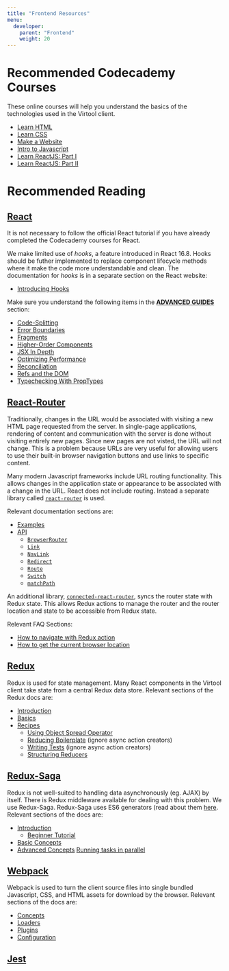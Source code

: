 ```yaml
---
title: "Frontend Resources"
menu:
  developer:
    parent: "Frontend"
    weight: 20
---
```




# Recommended Codecademy Courses

These online courses will help you understand the basics of the technologies used in the Virtool client.

- [Learn HTML](https://www.codecademy.com/learn/learn-html)
- [Learn CSS](https://www.codecademy.com/learn/learn-css)
- [Make a Website](https://www.codecademy.com/learn/make-a-website)
- [Intro to Javascript](https://www.codecademy.com/learn/introduction-to-javascript)
- [Learn ReactJS: Part I](https://www.codecademy.com/learn/react-101)
- [Learn ReactJS: Part II](https://www.codecademy.com/learn/react-102)


# Recommended Reading

## [React](https://reactjs.org/docs/hello-world.html)

   It is not necessary to follow the official React tutorial if you have already completed the Codecademy courses for React.
   
   We make limited use of _hooks_, a feature introduced in React 16.8. Hooks should be futher implemented to replace
   component lifecycle methods where it make the code more understandable and clean. The documentation for _hooks_ is in
   a separate section on the React website:
   
   - [Introducing Hooks](https://reactjs.org/docs/hooks-intro.html)
   
   Make sure you understand the following items in the [**ADVANCED GUIDES**](https://reactjs.org/docs/jsx-in-depth.html) section:
   
   - [Code-Splitting](https://reactjs.org/docs/code-splitting.html)
   - [Error Boundaries](https://reactjs.org/docs/error-boundaries.html)
   - [Fragments](https://reactjs.org/docs/fragments.html)
   - [Higher-Order Components](https://reactjs.org/docs/higher-order-components.html)   
   - [JSX In Depth](https://reactjs.org/docs/jsx-in-depth.html)
   - [Optimizing Performance](https://reactjs.org/docs/optimizing-performance.html)
   - [Reconciliation](https://reactjs.org/docs/reconciliation.html)   
   - [Refs and the DOM](https://reactjs.org/docs/refs-and-the-dom.html)
   - [Typechecking With PropTypes](https://reactjs.org/docs/typechecking-with-proptypes.html)
   

## [React-Router](https://reacttraining.com/react-router/web)

   Traditionally, changes in the URL would be associated with visiting a new HTML page requested from the server. In single-page applications, rendering of content and communication with the server is done without visiting entirely new pages. Since new pages are not visted, the URL will not change. This is a problem because URLs are very useful for allowing users to use their built-in browser navigation buttons and use links to specific content.
   
   Many modern Javascript frameworks include URL routing functionality. This allows changes in the application state or appearance to be associated with a change in the URL. React does not include routing. Instead a separate library called [`react-router`](https://reacttraining.com/react-router/web) is used.

   Relevant documentation sections are:

   - [Examples](https://reacttraining.com/react-router/web/example/basic)
   - [API](https://reacttraining.com/react-router/web/api/BrowserRouter)
       - [``BrowserRouter``](https://reacttraining.com/react-router/web/api/BrowserRouter)
       - [``Link``](https://reacttraining.com/react-router/web/api/Link)
       - [``NavLink``](https://reacttraining.com/react-router/web/api/NavLink)
       - [``Redirect``](https://reacttraining.com/react-router/web/api/Redirect)
       - [``Route``](https://reacttraining.com/react-router/web/api/Route)
       - [``Switch``](https://reacttraining.com/react-router/web/api/Switch)
       - [``matchPath``](https://reacttraining.com/react-router/web/api/matchPath)
       
   An additional library, [`connected-react-router`](https://github.com/supasate/connected-react-router), syncs the router
   state with Redux state. This allows Redux actions to manage the router and the router location and state to be accessible from Redux state.
   
   Relevant FAQ Sections:
   
   - [How to navigate with Redux action](https://github.com/supasate/connected-react-router/blob/master/FAQ.md#how-to-navigate-with-redux-action)
   - [How to get the current browser location](https://github.com/supasate/connected-react-router/blob/master/FAQ.md#how-to-get-the-current-browser-location-url)
   
   
## [Redux](https://redux.js.org/)

   Redux is used for state management. Many React components in the Virtool client take state from a central Redux data store. Relevant sections of the Redux docs are:

   - [Introduction](https://redux.js.org/docs/introduction/)
   - [Basics](https://redux.js.org/docs/basics/)
   - [Recipes](https://redux.js.org/docs/recipes/)
       - [Using Object Spread Operator](https://redux.js.org/docs/recipes/UsingObjectSpreadOperator.html)
       - [Reducing Boilerplate](https://redux.js.org/docs/recipes/ReducingBoilerplate.html) \(ignore async action creators\)
       - [Writing Tests](https://redux.js.org/docs/recipes/WritingTests.html) \(ignore async action creators\)
       - [Structuring Reducers](https://redux.js.org/docs/recipes/StructuringReducers.html)

## [Redux-Saga](https://redux-saga.js.org/)

   Redux is not well-suited to handling data asynchronously (eg. AJAX) by itself. There is Redux middleware available for dealing with this problem. We use Redux-Saga. Redux-Saga uses ES6 generators (read about them [here](https://goshakkk.name/javascript-generators-understanding-sample-use-cases/). Relevant sections of the docs are:

   - [Introduction](https://redux-saga.js.org/docs/introduction/)
       - [Beginner Tutorial](https://redux-saga.js.org/docs/introduction/BeginnerTutorial.html)
   - [Basic Concepts](https://redux-saga.js.org/docs/basics/)
   - [Advanced Concepts](https://redux-saga.js.org/docs/advanced/)
       [Running tasks in parallel](https://redux-saga.js.org/docs/advanced/RunningTasksInParallel.html)

## [Webpack](https://webpack.js.org/)

   Webpack is used to turn the client source files into single bundled Javascript, CSS, and HTML assets for download by the browser. Relevant sections of the docs are:

   - [Concepts](https://webpack.js.org/concepts/)
   - [Loaders](https://webpack.js.org/concepts/loaders/)
   - [Plugins](https://webpack.js.org/concepts/plugins/)
   - [Configuration](https://webpack.js.org/concepts/configuration/)
   
## [Jest](https://jestjs.io/)

    
